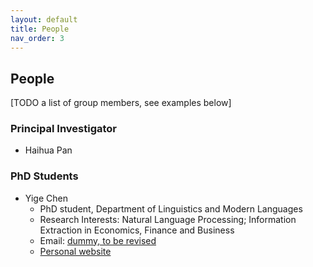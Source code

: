 ```yaml
---
layout: default
title: People
nav_order: 3
---
```


## People

\[TODO a list of group members, see examples below\]

### Principal Investigator

* Haihua Pan

### PhD Students

* Yige Chen
  * PhD student, Department of Linguistics and Modern Languages
  * Research Interests: Natural Language Processing; Information Extraction in Economics, Finance and Business 
  * Email: [dummy, to be revised](https://cuhksemantics.github.io/)
  * [Personal website](https://lukeyigechen.github.io/)
